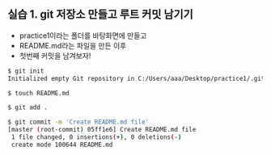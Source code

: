 ## 실습 1. git 저장소 만들고 루트 커밋 남기기

* practice1이라는 폴더를 바탕화면에 만들고
* README.md라는 파일을 만든 이후
* 첫번째 커밋을 남겨보자!

```bash
$ git init
Initialized empty Git repository in C:/Users/aaa/Desktop/practice1/.git/

$ touch README.md

$ git add .

$ git commit -m 'Create README.md file'
[master (root-commit) 05ff1e6] Create README.md file
 1 file changed, 0 insertions(+), 0 deletions(-)
 create mode 100644 README.md

```

